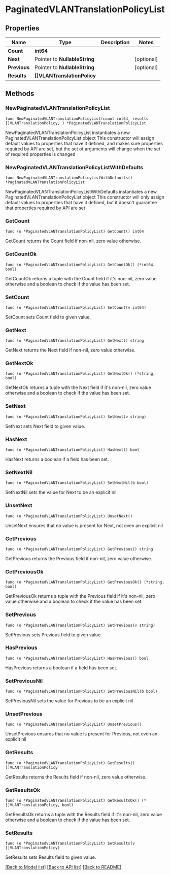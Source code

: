 # PaginatedVLANTranslationPolicyList

## Properties

Name | Type | Description | Notes
------------ | ------------- | ------------- | -------------
**Count** | **int64** |  | 
**Next** | Pointer to **NullableString** |  | [optional] 
**Previous** | Pointer to **NullableString** |  | [optional] 
**Results** | [**[]VLANTranslationPolicy**](VLANTranslationPolicy.md) |  | 

## Methods

### NewPaginatedVLANTranslationPolicyList

`func NewPaginatedVLANTranslationPolicyList(count int64, results []VLANTranslationPolicy, ) *PaginatedVLANTranslationPolicyList`

NewPaginatedVLANTranslationPolicyList instantiates a new PaginatedVLANTranslationPolicyList object
This constructor will assign default values to properties that have it defined,
and makes sure properties required by API are set, but the set of arguments
will change when the set of required properties is changed

### NewPaginatedVLANTranslationPolicyListWithDefaults

`func NewPaginatedVLANTranslationPolicyListWithDefaults() *PaginatedVLANTranslationPolicyList`

NewPaginatedVLANTranslationPolicyListWithDefaults instantiates a new PaginatedVLANTranslationPolicyList object
This constructor will only assign default values to properties that have it defined,
but it doesn't guarantee that properties required by API are set

### GetCount

`func (o *PaginatedVLANTranslationPolicyList) GetCount() int64`

GetCount returns the Count field if non-nil, zero value otherwise.

### GetCountOk

`func (o *PaginatedVLANTranslationPolicyList) GetCountOk() (*int64, bool)`

GetCountOk returns a tuple with the Count field if it's non-nil, zero value otherwise
and a boolean to check if the value has been set.

### SetCount

`func (o *PaginatedVLANTranslationPolicyList) SetCount(v int64)`

SetCount sets Count field to given value.


### GetNext

`func (o *PaginatedVLANTranslationPolicyList) GetNext() string`

GetNext returns the Next field if non-nil, zero value otherwise.

### GetNextOk

`func (o *PaginatedVLANTranslationPolicyList) GetNextOk() (*string, bool)`

GetNextOk returns a tuple with the Next field if it's non-nil, zero value otherwise
and a boolean to check if the value has been set.

### SetNext

`func (o *PaginatedVLANTranslationPolicyList) SetNext(v string)`

SetNext sets Next field to given value.

### HasNext

`func (o *PaginatedVLANTranslationPolicyList) HasNext() bool`

HasNext returns a boolean if a field has been set.

### SetNextNil

`func (o *PaginatedVLANTranslationPolicyList) SetNextNil(b bool)`

 SetNextNil sets the value for Next to be an explicit nil

### UnsetNext
`func (o *PaginatedVLANTranslationPolicyList) UnsetNext()`

UnsetNext ensures that no value is present for Next, not even an explicit nil
### GetPrevious

`func (o *PaginatedVLANTranslationPolicyList) GetPrevious() string`

GetPrevious returns the Previous field if non-nil, zero value otherwise.

### GetPreviousOk

`func (o *PaginatedVLANTranslationPolicyList) GetPreviousOk() (*string, bool)`

GetPreviousOk returns a tuple with the Previous field if it's non-nil, zero value otherwise
and a boolean to check if the value has been set.

### SetPrevious

`func (o *PaginatedVLANTranslationPolicyList) SetPrevious(v string)`

SetPrevious sets Previous field to given value.

### HasPrevious

`func (o *PaginatedVLANTranslationPolicyList) HasPrevious() bool`

HasPrevious returns a boolean if a field has been set.

### SetPreviousNil

`func (o *PaginatedVLANTranslationPolicyList) SetPreviousNil(b bool)`

 SetPreviousNil sets the value for Previous to be an explicit nil

### UnsetPrevious
`func (o *PaginatedVLANTranslationPolicyList) UnsetPrevious()`

UnsetPrevious ensures that no value is present for Previous, not even an explicit nil
### GetResults

`func (o *PaginatedVLANTranslationPolicyList) GetResults() []VLANTranslationPolicy`

GetResults returns the Results field if non-nil, zero value otherwise.

### GetResultsOk

`func (o *PaginatedVLANTranslationPolicyList) GetResultsOk() (*[]VLANTranslationPolicy, bool)`

GetResultsOk returns a tuple with the Results field if it's non-nil, zero value otherwise
and a boolean to check if the value has been set.

### SetResults

`func (o *PaginatedVLANTranslationPolicyList) SetResults(v []VLANTranslationPolicy)`

SetResults sets Results field to given value.



[[Back to Model list]](../README.md#documentation-for-models) [[Back to API list]](../README.md#documentation-for-api-endpoints) [[Back to README]](../README.md)



